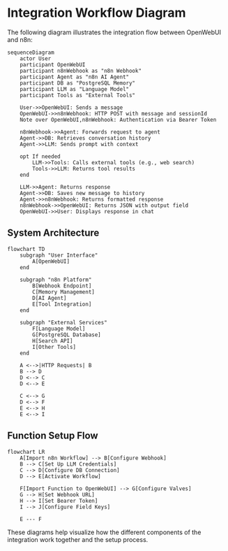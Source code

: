 # Integration Workflow Diagram

The following diagram illustrates the integration flow between OpenWebUI and n8n:

```mermaid
sequenceDiagram
    actor User
    participant OpenWebUI
    participant n8nWebhook as "n8n Webhook"
    participant Agent as "n8n AI Agent"
    participant DB as "PostgreSQL Memory"
    participant LLM as "Language Model"
    participant Tools as "External Tools"

    User->>OpenWebUI: Sends a message
    OpenWebUI->>n8nWebhook: HTTP POST with message and sessionId
    Note over OpenWebUI,n8nWebhook: Authentication via Bearer Token

    n8nWebhook->>Agent: Forwards request to agent
    Agent->>DB: Retrieves conversation history
    Agent->>LLM: Sends prompt with context

    opt If needed
        LLM->>Tools: Calls external tools (e.g., web search)
        Tools->>LLM: Returns tool results
    end

    LLM->>Agent: Returns response
    Agent->>DB: Saves new message to history
    Agent->>n8nWebhook: Returns formatted response
    n8nWebhook->>OpenWebUI: Returns JSON with output field
    OpenWebUI->>User: Displays response in chat
```

## System Architecture

```mermaid
flowchart TD
    subgraph "User Interface"
        A[OpenWebUI]
    end

    subgraph "n8n Platform"
        B[Webhook Endpoint]
        C[Memory Management]
        D[AI Agent]
        E[Tool Integration]
    end

    subgraph "External Services"
        F[Language Model]
        G[PostgreSQL Database]
        H[Search API]
        I[Other Tools]
    end

    A <-->|HTTP Requests| B
    B --> D
    D <--> C
    D <--> E

    C <--> G
    D <--> F
    E <--> H
    E <--> I
```

## Function Setup Flow

```mermaid
flowchart LR
    A[Import n8n Workflow] --> B[Configure Webhook]
    B --> C[Set Up LLM Credentials]
    C --> D[Configure DB Connection]
    D --> E[Activate Workflow]

    F[Import Function to OpenWebUI] --> G[Configure Valves]
    G --> H[Set Webhook URL]
    H --> I[Set Bearer Token]
    I --> J[Configure Field Keys]

    E --- F
```

These diagrams help visualize how the different components of the integration work together and the setup process.
